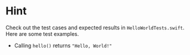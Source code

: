 # Hint
Check out the test cases and expected results in `HelloWorldTests.swift`. Here are some test examples.

- Calling `hello()` returns `"Hello, World!"`
